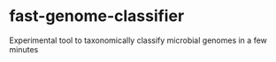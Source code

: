 # fast-genome-classifier
Experimental tool to taxonomically classify microbial genomes in a few minutes
